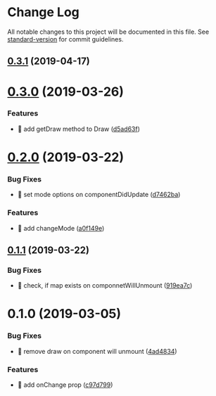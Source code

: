 # Change Log

All notable changes to this project will be documented in this file. See [standard-version](https://github.com/conventional-changelog/standard-version) for commit guidelines.

## [0.3.1](https://github.com/urbica/react-map-gl-draw/compare/v0.3.0...v0.3.1) (2019-04-17)



# [0.3.0](https://github.com/urbica/react-map-gl-draw/compare/v0.2.0...v0.3.0) (2019-03-26)


### Features

* 🎸 add getDraw method to Draw ([d5ad63f](https://github.com/urbica/react-map-gl-draw/commit/d5ad63f))



# [0.2.0](https://github.com/urbica/react-map-gl-draw/compare/v0.1.1...v0.2.0) (2019-03-22)


### Bug Fixes

* 🐛 set mode options on componentDidUpdate ([d7462ba](https://github.com/urbica/react-map-gl-draw/commit/d7462ba))


### Features

* 🎸 add changeMode ([a0f149e](https://github.com/urbica/react-map-gl-draw/commit/a0f149e))



## [0.1.1](https://github.com/urbica/react-map-gl-draw/compare/v0.1.0...v0.1.1) (2019-03-22)


### Bug Fixes

* 🐛 check, if map exists on componnetWillUnmount ([919ea7c](https://github.com/urbica/react-map-gl-draw/commit/919ea7c))



# 0.1.0 (2019-03-05)


### Bug Fixes

* 🐛 remove draw on component will unmount ([4ad4834](https://github.com/urbica/react-map-gl-draw/commit/4ad4834))


### Features

* 🎸 add onChange prop ([c97d799](https://github.com/urbica/react-map-gl-draw/commit/c97d799))
